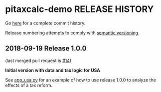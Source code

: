 pitaxcalc-demo RELEASE HISTORY
==============================
Go [here](https://github.com/TPRU-demo/pitaxcalc-demo/pulls?q=is%3Apr+is%3Aclosed) for a complete commit history.

Release numbering attempts to comply with [semantic
versioning](https://semver.org/).


2018-09-19 Release 1.0.0
------------------------
(last merged pull request is
[#14](https://github.com/TPRU-demo/pitaxcalc-demo/pull/14))

**Initial version with data and tax logic for USA**

See
[app_usa.py](https://github.com/TPRU-demo/pitaxcalc-demo/blob/master/app_usa.py)
for an example of how to use release 1.0.0 to analyze the effects of a
tax reform.
